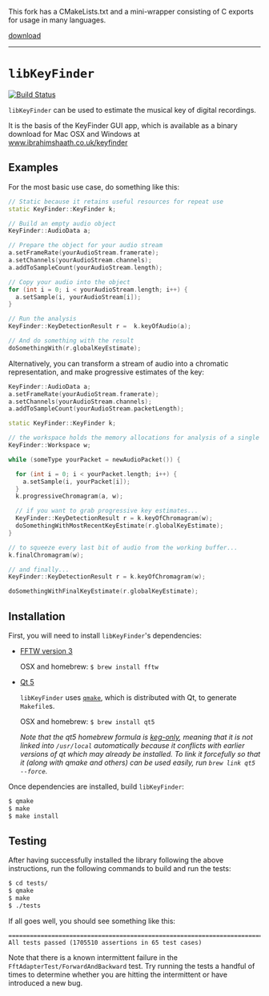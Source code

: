 This fork has a CMakeLists.txt and a mini-wrapper consisting of C exports for usage in many languages.

[download](https://github.com/aybe/libKeyFinder/releases)

---

# `libKeyFinder`

[![Build Status](https://travis-ci.org/ibsh/libKeyFinder.svg?branch=master)](https://travis-ci.org/ibsh/libKeyFinder)

`libKeyFinder` can be used to estimate the musical key of digital recordings.

It is the basis of the KeyFinder GUI app, which is available as a binary download for Mac OSX and Windows at www.ibrahimshaath.co.uk/keyfinder

## Examples

For the most basic use case, do something like this:

```C++
// Static because it retains useful resources for repeat use
static KeyFinder::KeyFinder k;

// Build an empty audio object
KeyFinder::AudioData a;

// Prepare the object for your audio stream
a.setFrameRate(yourAudioStream.framerate);
a.setChannels(yourAudioStream.channels);
a.addToSampleCount(yourAudioStream.length);

// Copy your audio into the object
for (int i = 0; i < yourAudioStream.length; i++) {
  a.setSample(i, yourAudioStream[i]);
}

// Run the analysis
KeyFinder::KeyDetectionResult r =  k.keyOfAudio(a);

// And do something with the result
doSomethingWith(r.globalKeyEstimate);
```

Alternatively, you can transform a stream of audio into a chromatic representation, and make progressive estimates of the key:

```C++
KeyFinder::AudioData a;
a.setFrameRate(yourAudioStream.framerate);
a.setChannels(yourAudioStream.channels);
a.addToSampleCount(yourAudioStream.packetLength);

static KeyFinder::KeyFinder k;

// the workspace holds the memory allocations for analysis of a single track
KeyFinder::Workspace w;

while (someType yourPacket = newAudioPacket()) {

  for (int i = 0; i < yourPacket.length; i++) {
    a.setSample(i, yourPacket[i]);
  }
  k.progressiveChromagram(a, w);

  // if you want to grab progressive key estimates...
  KeyFinder::KeyDetectionResult r = k.keyOfChromagram(w);
  doSomethingWithMostRecentKeyEstimate(r.globalKeyEstimate);
}

// to squeeze every last bit of audio from the working buffer...
k.finalChromagram(w);

// and finally...
KeyFinder::KeyDetectionResult r = k.keyOfChromagram(w);

doSomethingWithFinalKeyEstimate(r.globalKeyEstimate);
```

## Installation

First, you will need to install `libKeyFinder`'s dependencies:

* [FFTW version 3](http://www.fftw.org/download.html)

  OSX and homebrew: `$ brew install fftw`

* [Qt 5](http://www.qt.io/download-open-source/)

  `libKeyFinder` uses [`qmake`](http://doc.qt.io/qt-5/qmake-manual.html), which is distributed with Qt, to generate `Makefile`s.

  OSX and homebrew: `$ brew install qt5`

  *Note that the qt5 homebrew formula is [keg-only](https://github.com/Homebrew/homebrew/blob/master/share/doc/homebrew/FAQ.md#what-does-keg-only-mean), meaning that it is not linked into `/usr/local` automatically because it conflicts with earlier versions of qt which may already be installed. To link it forcefully so that it (along with qmake and others) can be used easily, run `brew link qt5 --force`.*

Once dependencies are installed, build `libKeyFinder`:

```sh
$ qmake
$ make
$ make install
```

## Testing

After having successfully installed the library following the above instructions, run the following commands to build and run the tests:

```sh
$ cd tests/
$ qmake
$ make
$ ./tests
```

If all goes well, you should see something like this:

```
===============================================================================
All tests passed (1705510 assertions in 65 test cases)
```

Note that there is a known intermittent failure in the `FftAdapterTest/ForwardAndBackward` test. Try running the tests a handful of times to determine whether you are hitting the intermittent or have introduced a new bug.
